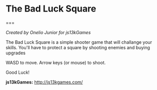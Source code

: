 # The Bad Luck Square
===

*Created by Onelio Junior for js13kGames*

The Bad Luck Square is a simple shooter game that will challange your skills.
You'll have to protect a square by shooting enemies and buying upgrades


WASD to move.
Arrow keys (or mouse) to shoot.


Good Luck!


**js13kGames:** http://js13kgames.com/
